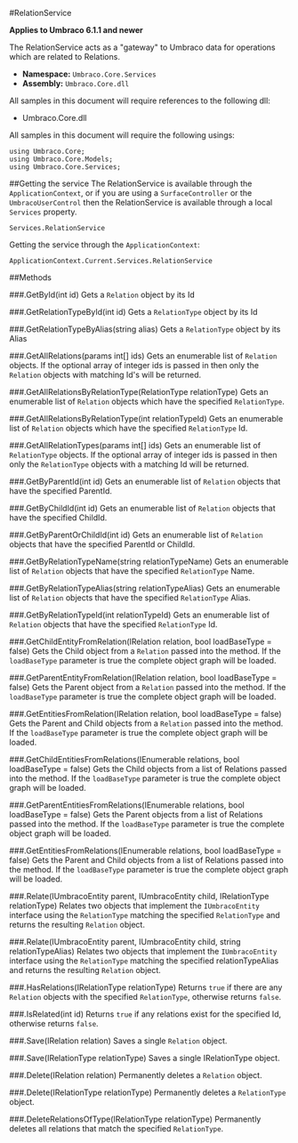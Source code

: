 #RelationService

**Applies to Umbraco 6.1.1 and newer**

The RelationService acts as a "gateway" to Umbraco data for operations which are related to Relations.

 * **Namespace:** `Umbraco.Core.Services` 
 * **Assembly:** `Umbraco.Core.dll`

All samples in this document will require references to the following dll:

* Umbraco.Core.dll

All samples in this document will require the following usings:
	
	using Umbraco.Core;
	using Umbraco.Core.Models;
	using Umbraco.Core.Services;

##Getting the service
The RelationService is available through the `ApplicationContext`, or if you are using a `SurfaceController` or the `UmbracoUserControl` then the RelationService is available through a local `Services` property.

	Services.RelationService

Getting the service through the `ApplicationContext`:

	ApplicationContext.Current.Services.RelationService

##Methods

###.GetById(int id)
Gets a `Relation` object by its Id

###.GetRelationTypeById(int id)
Gets a `RelationType` object by its Id

###.GetRelationTypeByAlias(string alias)
Gets a `RelationType` object by its Alias

###.GetAllRelations(params int[] ids)
Gets an enumerable list of `Relation` objects. If the optional array of integer ids is passed in then only the `Relation` objects with matching Id's will be returned. 

###.GetAllRelationsByRelationType(RelationType relationType)
Gets an enumerable list of `Relation` objects which have the specified `RelationType`.

###.GetAllRelationsByRelationType(int relationTypeId)
Gets an enumerable list of `Relation` objects which have the specified `RelationType` Id.

###.GetAllRelationTypes(params int[] ids)
Gets an enumerable list of `RelationType` objects. If the optional array of integer ids is passed in then only the `RelationType` objects with a matching Id will be returned.

###.GetByParentId(int id)
Gets an enumerable list of `Relation` objects that have the specified ParentId.

###.GetByChildId(int id)
Gets an enumerable list of `Relation` objects that have the specified ChildId.

###.GetByParentOrChildId(int id)
Gets an enumerable list of `Relation` objects that have the specified ParentId or ChildId.

###.GetByRelationTypeName(string relationTypeName)
Gets an enumerable list of `Relation` objects that have the specified `RelationType` Name.

###.GetByRelationTypeAlias(string relationTypeAlias)
Gets an enumerable list of `Relation` objects that have the specified `RelationType` Alias.

###.GetByRelationTypeId(int relationTypeId)
Gets an enumerable list of `Relation` objects that have the specified `RelationType` Id.

###.GetChildEntityFromRelation(IRelation relation, bool loadBaseType = false)
Gets the Child object from a `Relation` passed into the method. If the `loadBaseType` parameter is true the complete object graph will be loaded.

###.GetParentEntityFromRelation(IRelation relation, bool loadBaseType = false)
Gets the Parent object from a `Relation` passed into the method. If the `loadBaseType` parameter is true the complete object graph will be loaded.

###.GetEntitiesFromRelation(IRelation relation, bool loadBaseType = false)
Gets the Parent and Child objects from a `Relation` passed into the method. If the `loadBaseType` parameter is true the complete object graph will be loaded.

###.GetChildEntitiesFromRelations(IEnumerable<IRelation> relations, bool loadBaseType = false)
Gets the Child objects from a list of Relations passed into the method. If the `loadBaseType` parameter is true the complete object graph will be loaded.

###.GetParentEntitiesFromRelations(IEnumerable<IRelation> relations,                                                                      bool loadBaseType = false)
Gets the Parent objects from a list of Relations passed into the method. If the `loadBaseType` parameter is true the complete object graph will be loaded.

###.GetEntitiesFromRelations(IEnumerable<IRelation> relations, bool loadBaseType = false)
Gets the Parent and Child objects from a list of Relations passed into the method. If the `loadBaseType` parameter is true the complete object graph will be loaded.

###.Relate(IUmbracoEntity parent, IUmbracoEntity child, IRelationType relationType)
Relates two objects that implement the `IUmbracoEntity` interface using the `RelationType` matching the specified `RelationType` and returns the resulting `Relation` object.

###.Relate(IUmbracoEntity parent, IUmbracoEntity child, string relationTypeAlias)
Relates two objects that implement the `IUmbracoEntity` interface using the `RelationType` matching the specified relationTypeAlias and returns the resulting `Relation` object.

###.HasRelations(IRelationType relationType)
Returns `true` if there are any `Relation` objects with the specified `RelationType`, otherwise returns `false`.

###.IsRelated(int id)
Returns `true` if any relations exist for the specified Id, otherwise returns `false`.

###.Save(IRelation relation)
Saves a single `Relation` object.

###.Save(IRelationType relationType)
Saves a single IRelationType object.

###.Delete(IRelation relation)
Permanently deletes a `Relation` object.

###.Delete(IRelationType relationType)
Permanently deletes a `RelationType` object.

###.DeleteRelationsOfType(IRelationType relationType)
Permanently deletes all relations that match the specified `RelationType`.
